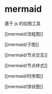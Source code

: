 # mermaid
基于 js 的绘图工具

[[mermaid/流程图]]

[[mermaid/子图]]

[[mermaid/节点交互]]

[[mermaid/节点样式]]

[[mermaid/时序图]]

[[mermaid/饼状图]]

